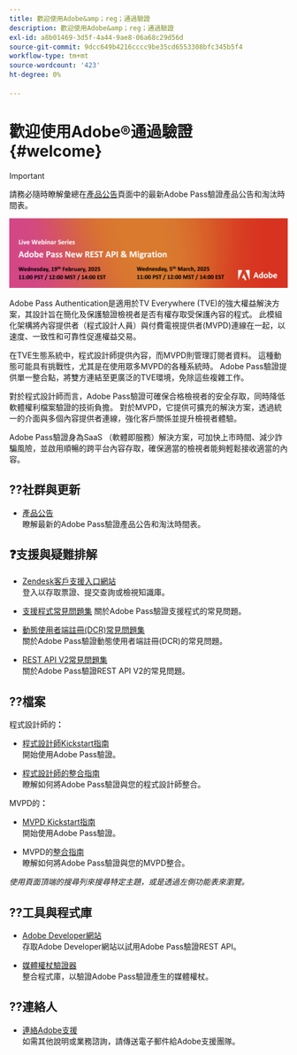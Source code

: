```yaml
---
title: 歡迎使用Adobe&amp；reg；通過驗證
description: 歡迎使用Adobe&amp；reg；通過驗證
exl-id: a8b01469-3d5f-4a44-9ae8-06a68c29d56d
source-git-commit: 9dcc649b4216cccc9be35cd6553308bfc345b5f4
workflow-type: tm+mt
source-wordcount: '423'
ht-degree: 0%

---
```


# 歡迎使用Adobe®通過驗證 {#welcome}

>[!IMPORTANT]
>
> 請務必隨時瞭解彙總在[產品公告](/help/authentication/product-announcements.md)頁面中的最新Adobe Pass驗證產品公告和淘汰時間表。

<a href="https://experienceleague.adobe.com/en/docs/pass/authentication/product-announcements">![直播網路研討會系列](/help/authentication/assets/rest-api-v2/live-webinar-series-banner.png)</a>

Adobe Pass Authentication是適用於TV Everywhere (TVE)的強大權益解決方案，其設計旨在簡化及保護驗證檢視者是否有權存取受保護內容的程式。 此模組化架構將內容提供者（程式設計人員）與付費電視提供者(MVPD)連線在一起，以速度、一致性和可靠性促進權益交易。

在TVE生態系統中，程式設計師提供內容，而MVPD則管理訂閱者資料。 這種動態可能具有挑戰性，尤其是在使用眾多MVPD的各種系統時。 Adobe Pass驗證提供單一整合點，將雙方連結至更廣泛的TVE環境，免除這些複雜工作。

對於程式設計師而言，Adobe Pass驗證可確保合格檢視者的安全存取，同時降低軟體權利檔案驗證的技術負擔。 對於MVPD，它提供可擴充的解決方案，透過統一的介面與多個內容提供者連線，強化客戶關係並提升檢視者體驗。

Adobe Pass驗證身為SaaS （軟體即服務）解決方案，可加快上市時間、減少詐騙風險，並啟用順暢的跨平台內容存取，確保適當的檢視者能夠輕鬆接收適當的內容。

## ??社群與更新

* [產品公告](/help/authentication/product-announcements.md)\
  瞭解最新的Adobe Pass驗證產品公告和淘汰時間表。

## ❓支援與疑難排解

* [Zendesk客戶支援入口網站](https://tve.zendesk.com/home)\
  登入以存取票證、提交查詢或檢視知識庫。

* [支援程式常見問題集](/help/authentication/kickstart/support-procedures-faqs.md)
關於Adobe Pass驗證支援程式的常見問題。

* [動態使用者端註冊(DCR)常見問題集](/help/authentication/integration-guide-programmers/rest-apis/rest-api-dcr/dynamic-client-registration-faqs.md)\
  關於Adobe Pass驗證動態使用者端註冊(DCR)的常見問題。

* [REST API V2常見問題集](/help/authentication/integration-guide-programmers/rest-apis/rest-api-v2/rest-api-v2-faqs.md)\
  關於Adobe Pass驗證REST API V2的常見問題。

## ??檔案

程式設計師的&#x200B;**：**

* [程式設計師Kickstart指南](/help/authentication/kickstart/programmer-kickstart-guide.md)\
  開始使用Adobe Pass驗證。

* [程式設計師的整合指南](/help/authentication/integration-guide-programmers/programmer-integration-guide-overview.md)\
  瞭解如何將Adobe Pass驗證與您的程式設計師整合。

MVPD的&#x200B;**：**

* [MVPD Kickstart指南](/help/authentication/kickstart/mvpd-kickstart-guide.md)\
  開始使用Adobe Pass驗證。

* MVPD的[整合指南](/help/authentication/integration-guide-mvpds/mvpd-integration-guide-overview.md)\
  瞭解如何將Adobe Pass驗證與您的MVPD整合。

*使用頁面頂端的搜尋列來搜尋特定主題，或是透過左側功能表來瀏覽。*

## ??️工具與程式庫

* [Adobe Developer網站](https://developer.adobe.com/adobe-pass/)\
  存取Adobe Developer網站以試用Adobe Pass驗證REST API。

* [媒體權杖驗證器](https://tve.zendesk.com/hc/en-us/articles/204963159-Media-Token-Verifier-library)\
  整合程式庫，以驗證Adobe Pass驗證產生的媒體權杖。

## ??連絡人

* [連絡Adobe支援](mailto:tve-support@adobe.com)\
  如需其他說明或業務諮詢，請傳送電子郵件給Adobe支援團隊。
